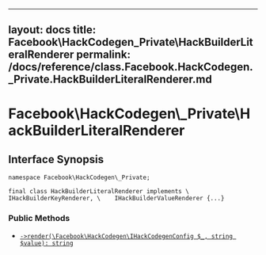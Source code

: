 
***

layout: docs
title: Facebook\\HackCodegen\_Private\\HackBuilderLiteralRenderer
permalink: /docs/reference/class.Facebook.HackCodegen._Private.HackBuilderLiteralRenderer.md
---







# Facebook\\HackCodegen\\_Private\\HackBuilderLiteralRenderer




## Interface Synopsis




``` Hack
namespace Facebook\HackCodegen\_Private;

final class HackBuilderLiteralRenderer implements \    IHackBuilderKeyRenderer, \    IHackBuilderValueRenderer {...}
```




### Public Methods




+ [` ->render(\Facebook\HackCodegen\IHackCodegenConfig $_, string $value): string `](<class.Facebook.HackCodegen._Private.HackBuilderLiteralRenderer.render.md>)